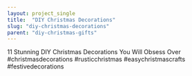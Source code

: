 ```yaml
---
layout: project_single
title:  "DIY Christmas Decorations"
slug: "diy-christmas-decorations"
parent: "diy-christmas-gifts"
---
```

11 Stunning DIY Christmas Decorations You Will Obsess Over #christmasdecorations #rusticchristmas #easychristmascrafts #festivedecorations